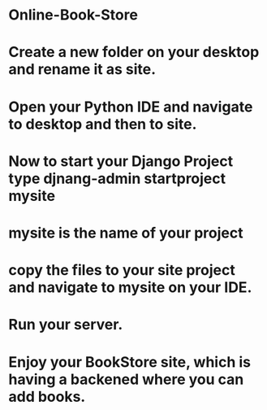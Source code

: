 # Online-Book-Store
# Create a new folder on your desktop and rename it as site.
# Open your Python IDE and navigate to desktop and then to site.
# Now to start your Django Project type djnang-admin startproject mysite
# mysite is the name of your project
# copy the files to your site project and navigate to mysite on your IDE.
# Run your server.
# Enjoy your BookStore site, which is having a backened where you can add books.
